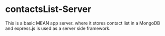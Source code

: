 # contactsList-Server
This is a basic MEAN app server. where it stores contact list in a MongoDB and express.js is used as a server side framework.
